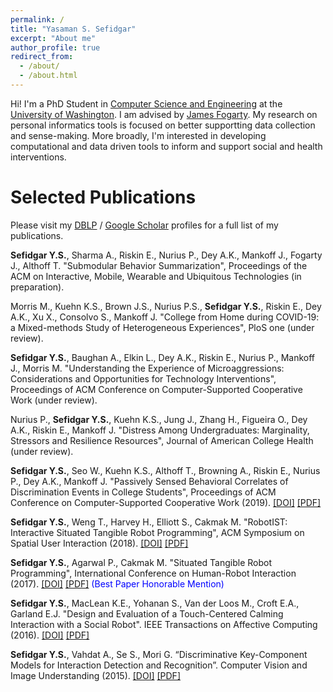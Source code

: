 ```yaml
---
permalink: /
title: "Yasaman S. Sefidgar"
excerpt: "About me"
author_profile: true
redirect_from: 
  - /about/
  - /about.html
---
```


Hi! I'm a PhD Student in [Computer Science and Engineering](https://www.cs.washington.edu) at the [University of Washington](https://www.washington.edu). I am advised by [James Fogarty](https://homes.cs.washington.edu/~jfogarty/). My research on personal informatics tools is focused on better supportting data collection and sense-making. More broadly, I'm interested in developing computational and data driven tools to inform and support social and health interventions.


Selected Publications
=====
Please visit my [DBLP](https://dblp.org/pid/161/7770.html) / [Google Scholar](https://scholar.google.com/citations?user=qWEImhMAAAAJ&hl=en&oi=ao) profiles for a full list of my publications.

**Sefidgar Y.S.**, Sharma A., Riskin E., Nurius P., Dey A.K., Mankoff J., Fogarty J., Althoff T. "Submodular Behavior Summarization", Proceedings of the ACM on Interactive, Mobile, Wearable and Ubiquitous Technologies (in preparation). 

Morris M., Kuehn K.S., Brown J.S., Nurius P.S., **Sefidgar Y.S.**, Riskin E., Dey A.K., Xu X., Consolvo S., Mankoff J. "College from Home during COVID-19: a Mixed-methods Study of Heterogeneous Experiences", PloS one (under review).

**Sefidgar Y.S.**, Baughan A., Elkin L., Dey A.K., Riskin E., Nurius P., Mankoff J., Morris M. "Understanding the Experience of Microaggressions: Considerations and Opportunities for Technology Interventions", Proceedings of ACM Conference on Computer-Supported Cooperative Work (under review).

Nurius P., **Sefidgar Y.S.**, Kuehn K.S., Jung J., Zhang H., Figueira O., Dey A.K., Riskin E., Mankoff J. "Distress Among Undergraduates: Marginality, Stressors and Resilience Resources", Journal of American College Health (under review). 

**Sefidgar Y.S.**, Seo W., Kuehn K.S., Althoff T., Browning A., Riskin E., Nurius P., Dey A.K., Mankoff J. "Passively Sensed Behavioral Correlates of Discrimination Events in College Students", Proceedings of ACM Conference on Computer-Supported Cooperative Work (2019). [[DOI]](https://doi.org/10.1145/3359216) [[PDF]](files/papers/cscw19-discrimination.pdf)

**Sefidgar Y.S.**, Weng T., Harvey H., Elliott S., Cakmak M. "RobotIST: Interactive Situated Tangible Robot Programming", ACM Symposium on Spatial User Interaction (2018). [[DOI]](https://doi.org/10.1145/3267782.3267921) [[PDF]](files/papers/sui18-robotist.pdf)

**Sefidgar Y.S.**, Agarwal P., Cakmak M. "Situated Tangible Robot Programming", International Conference on Human-Robot Interaction (2017). [[DOI]](http://dx.doi.org/10.1145/2909824.3020240) [[PDF]](files/papers/hri17-stp.pdf) <span style="color:blue">(Best Paper Honorable Mention)</span>

**Sefidgar Y.S.**, MacLean K.E., Yohanan S., Van der Loos M., Croft E.A., Garland E.J. "Design and Evaluation of a Touch-Centered Calming Interaction with a Social Robot". IEEE Transactions on Affective Computing (2016). [[DOI]](http://dx.doi.org/10.1109/TAFFC.2015.2457893) [[PDF]](files/papers/ac16-creature.pdf)

**Sefidgar Y.S.**, Vahdat A., Se S., Mori G. “Discriminative Key-Component Models for Interaction Detection and Recognition”. Computer Vision and Image Understanding (2015). [[DOI]](http://dx.doi.org/10.1016/j.cviu.2015.02.012) [[PDF]](files/papers/cviu15-discriminative.pdf)